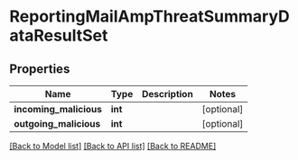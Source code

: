 # ReportingMailAmpThreatSummaryDataResultSet

## Properties
Name | Type | Description | Notes
------------ | ------------- | ------------- | -------------
**incoming_malicious** | **int** |  | [optional] 
**outgoing_malicious** | **int** |  | [optional] 

[[Back to Model list]](../README.md#documentation-for-models) [[Back to API list]](../README.md#documentation-for-api-endpoints) [[Back to README]](../README.md)

